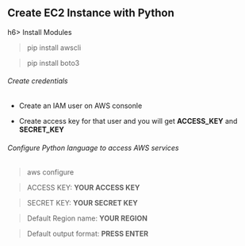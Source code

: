 ## Create EC2 Instance with Python
h6> Install Modules</h6>

> pip install awscli

> pip install boto3


<h6>Create credentials </h6>

* Create an IAM user on AWS consonle 

* Create access key for that user and you will get **ACCESS_KEY** and  **SECRET_KEY**

<h6>Configure Python language to access AWS services</h6>

> aws configure

> ACCESS KEY: **YOUR ACCESS KEY**

> SECRET KEY: **YOUR SECRET KEY**

> Default Region name: **YOUR REGION**

> Default output format: **PRESS ENTER**
